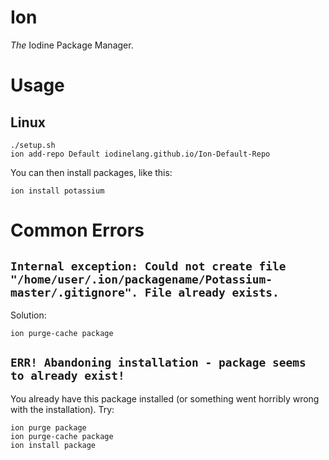 # Ion
*The* Iodine Package Manager.

# Usage
## Linux
    
    ./setup.sh
    ion add-repo Default iodinelang.github.io/Ion-Default-Repo

You can then install packages, like this:

    ion install potassium

# Common Errors
## `Internal exception: Could not create file "/home/user/.ion/packagename/Potassium-master/.gitignore". File already exists.`
Solution:

    ion purge-cache package
    
## `ERR! Abandoning installation - package seems to already exist!`
You already have this package installed (or something went horribly wrong with the installation). Try:

    ion purge package
    ion purge-cache package
    ion install package
    
